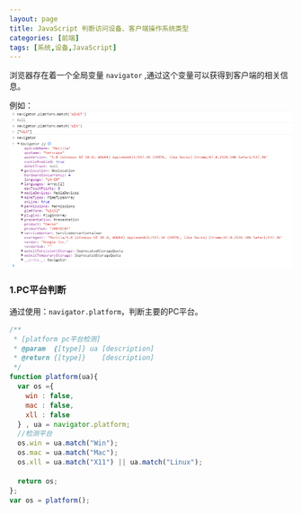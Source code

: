 ```yaml
---
layout: page
title: JavaScript 判断访问设备、客户端操作系统类型
categories: [前端]
tags: [系统,设备,JavaScript]
---
```


浏览器存在着一个全局变量 `navigator` ,通过这个变量可以获得到客户端的相关信息。

例如：
![navigator](/images/2016/0506_01.jpg)


### 1.PC平台判断
通过使用：`navigator.platform`，判断主要的PC平台。

```js
/**
 * [platform pc平台检测]
 * @param  {[type]} ua [description]
 * @return {[type]}    [description]
 */
function platform(ua){
  var os ={
    win : false,
    mac : false,
    xll : false
  } , ua = navigator.platform;
  //检测平台
  os.win = ua.match("Win");
  os.mac = ua.match("Mac");
  os.xll = ua.match("X11") || ua.match("Linux");
  
  return os;
};
var os = platform();
```